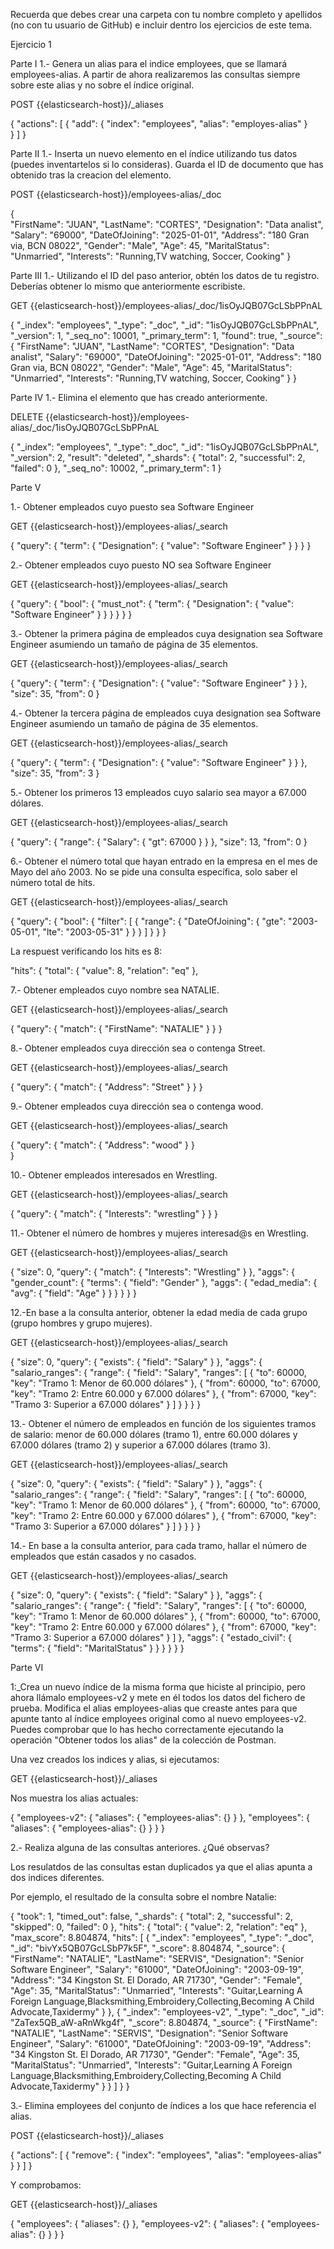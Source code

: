 Recuerda que debes crear una carpeta con tu nombre completo y apellidos (no con tu usuario de GitHub) e incluir dentro los ejercicios de este tema.

Ejercicio 1

Parte I
1.- Genera un alias para el indice employees, que se llamará employees-alias. A partir de ahora realizaremos las consultas siempre sobre este alias y no sobre el índice original.

POST {{elasticsearch-host}}/_aliases

{
    "actions": [
        {
            "add": {
                "index": "employees",
                "alias": "employes-alias"
            }    
        }
    ]
}

Parte II
1.- Inserta un nuevo elemento en el índice utilizando tus datos (puedes inventartelos si lo consideras). Guarda el ID de documento que has obtenido tras la creacion del elemento.

POST {{elasticsearch-host}}/employees-alias/_doc

{               
    "FirstName": "JUAN",
    "LastName": "CORTES",
    "Designation": "Data analist",
    "Salary": "69000",
    "DateOfJoining": "2025-01-01",
    "Address": "180 Gran via, BCN 08022",
    "Gender": "Male",
    "Age": 45,
    "MaritalStatus": "Unmarried",
    "Interests": "Running,TV watching, Soccer, Cooking"
}  

Parte III
1.- Utilizando el ID del paso anterior, obtén los datos de tu registro. Deberías obtener lo mismo que anteriormente escribiste.

GET {{elasticsearch-host}}/employees-alias/_doc/1isOyJQB07GcLSbPPnAL

{
    "_index": "employees",
    "_type": "_doc",
    "_id": "1isOyJQB07GcLSbPPnAL",
    "_version": 1,
    "_seq_no": 10001,
    "_primary_term": 1,
    "found": true,
    "_source": {
    "FirstName": "JUAN",
    "LastName": "CORTES",
    "Designation": "Data analist",
    "Salary": "69000",
    "DateOfJoining": "2025-01-01",
    "Address": "180 Gran via, BCN 08022",
    "Gender": "Male",
    "Age": 45,
    "MaritalStatus": "Unmarried",
    "Interests": "Running,TV watching, Soccer, Cooking"
}
}

Parte IV
1.- Elimina el elemento que has creado anteriormente.

DELETE {{elasticsearch-host}}/employees-alias/_doc/1isOyJQB07GcLSbPPnAL

{
    "_index": "employees",
    "_type": "_doc",
    "_id": "1isOyJQB07GcLSbPPnAL",
    "_version": 2,
    "result": "deleted",
    "_shards": {
    "total": 2,
    "successful": 2,
    "failed": 0
    },
    "_seq_no": 10002,
    "_primary_term": 1
}

Parte V

1.- Obtener empleados cuyo puesto sea Software Engineer

GET {{elasticsearch-host}}/employees-alias/_search

{
    "query": {
        "term": {
            "Designation": {
            "value": "Software Engineer"
            }
        }
    }
}

2.- Obtener empleados cuyo puesto NO sea Software Engineer

GET {{elasticsearch-host}}/employees-alias/_search

{
    "query": {
        "bool": {
            "must_not": {
                "term": {
                    "Designation": {
                        "value": "Software Engineer"
                    }
                }
            }
        }
    }
}

3.- Obtener la primera página de empleados cuya designation sea Software Engineer asumiendo un tamaño de página de 35 elementos.

GET {{elasticsearch-host}}/employees-alias/_search

{
    "query": {
        "term": {
            "Designation": {
                "value": "Software Engineer"
            }
        }
    },
    "size": 35,
    "from": 0
}

4.- Obtener la tercera página de empleados cuya designation sea Software Engineer asumiendo un tamaño de página de 35 elementos.

GET {{elasticsearch-host}}/employees-alias/_search

{
    "query": {
        "term": {
            "Designation": {
                "value": "Software Engineer"
        }
    }
},
    "size": 35,
    "from": 3
}

5.- Obtener los primeros 13 empleados cuyo salario sea mayor a 67.000 dólares.

GET {{elasticsearch-host}}/employees-alias/_search

{
    "query": {
        "range": {
            "Salary": {
                "gt": 67000
            }
        }
    },
    "size": 13,
    "from": 0
}

6.- Obtener el número total que hayan entrado en la empresa en el mes de Mayo del año 2003. No se pide una consulta específica, solo saber el número total de hits.

GET {{elasticsearch-host}}/employees-alias/_search

{
    "query": {
        "bool": {
            "filter": [
                {
                    "range": {
                        "DateOfJoining": {
                            "gte": "2003-05-01",
                            "lte": "2003-05-31"
                        }
                    }
                }
            ]
        }
    }
}

La respuest verificando los hits es 8:

"hits": {
"total": {
"value": 8,
"relation": "eq"
},

7.- Obtener empleados cuyo nombre sea NATALIE.

GET {{elasticsearch-host}}/employees-alias/_search

{
    "query": {
        "match": {
            "FirstName": "NATALIE"
        }
    }
}

8.- Obtener empleados cuya dirección sea o contenga Street.

GET {{elasticsearch-host}}/employees-alias/_search

{
    "query": {
        "match": {
            "Address": "Street"
        }
    }
}

9.- Obtener empleados cuya dirección sea o contenga wood.

GET {{elasticsearch-host}}/employees-alias/_search

{
    "query": {
        "match": {
            "Address": "wood"
        }
    }      
}

10.- Obtener empleados interesados en Wrestling.

GET {{elasticsearch-host}}/employees-alias/_search

{
    "query": {
        "match": {
            "Interests": "wrestling"
        }
    }
}

11.- Obtener el número de hombres y mujeres interesad@s en Wrestling.

GET {{elasticsearch-host}}/employees-alias/_search

{
    "size": 0,
    "query": {
        "match": {
        "Interests": "Wrestling"
        }
    },
    "aggs": {
        "gender_count": {
            "terms": {
                "field": "Gender"
            },
    "aggs": {
        "edad_media": {
            "avg": {
                "field": "Age"
                    }
                }
            }
        }
    }
}

12.-En base a la consulta anterior, obtener la edad media de cada grupo (grupo hombres y grupo mujeres).

GET {{elasticsearch-host}}/employees-alias/_search

{
  "size": 0,
  "query": {
    "exists": {
      "field": "Salary"
    }
  },
  "aggs": {
    "salario_ranges": {
      "range": {
        "field": "Salary",
        "ranges": [
          {
            "to": 60000,
            "key": "Tramo 1: Menor de 60.000 dólares"
          },
          {
            "from": 60000,
            "to": 67000,
            "key": "Tramo 2: Entre 60.000 y 67.000 dólares"
          },
          {
            "from": 67000,
            "key": "Tramo 3: Superior a 67.000 dólares"
          }
        ]
      }
    }
  }
}

13.- Obtener el número de empleados en función de los siguientes tramos de salario: menor de 60.000 dólares (tramo 1), entre 60.000 dólares y 67.000 dólares (tramo 2) y superior a 67.000 dólares (tramo 3). 

GET {{elasticsearch-host}}/employees-alias/_search

{
  "size": 0,
  "query": {
    "exists": {
      "field": "Salary"
    }
  },
  "aggs": {
    "salario_ranges": {
      "range": {
        "field": "Salary",
        "ranges": [
          {
            "to": 60000,
            "key": "Tramo 1: Menor de 60.000 dólares"
          },
          {
            "from": 60000,
            "to": 67000,
            "key": "Tramo 2: Entre 60.000 y 67.000 dólares"
          },
          {
            "from": 67000,
            "key": "Tramo 3: Superior a 67.000 dólares"
          }
        ]
      }
    }
  }
}

14.- En base a la consulta anterior, para cada tramo, hallar el número de empleados que están casados y no casados.

GET {{elasticsearch-host}}/employees-alias/_search

{
  "size": 0,
  "query": {
    "exists": {
      "field": "Salary"
    }
  },
  "aggs": {
    "salario_ranges": {
      "range": {
        "field": "Salary",
        "ranges": [
          {
            "to": 60000,
            "key": "Tramo 1: Menor de 60.000 dólares"
          },
          {
            "from": 60000,
            "to": 67000,
            "key": "Tramo 2: Entre 60.000 y 67.000 dólares"
          },
          {
            "from": 67000,
            "key": "Tramo 3: Superior a 67.000 dólares"
          }
        ]
      },
      "aggs": {
        "estado_civil": {
          "terms": {
            "field": "MaritalStatus"
          }
        }
      }
    }
  }
}

Parte VI

1:_Crea un nuevo índice de la misma forma que hiciste al principio, pero ahora llámalo employees-v2 y mete en él todos los datos del fichero de prueba. Modifica el alias employees-alias que creaste antes para que apunte tanto al índice employees original como al nuevo employees-v2. Puedes comprobar que lo has hecho correctamente ejecutando la operación "Obtener todos los alias" de la colección de Postman.

Una vez creados los indices y alias, si ejecutamos:

GET {{elasticsearch-host}}/_aliases

Nos muestra los alias actuales:

{
    "employees-v2": {
        "aliases": {
            "employees-alias": {}
        }
    },
    "employees": {
        "aliases": {
            "employees-alias": {}
        }
    }
}

2.- Realiza alguna de las consultas anteriores. ¿Qué observas?

Los resulatdos de las consultas estan duplicados ya que el alias apunta a dos indices diferentes.

Por ejemplo, el resultado de la consulta sobre el nombre Natalie:

{
    "took": 1,
    "timed_out": false,
    "_shards": {
        "total": 2,
        "successful": 2,
        "skipped": 0,
        "failed": 0
    },
    "hits": {
        "total": {
            "value": 2,
            "relation": "eq"
        },
        "max_score": 8.804874,
        "hits": [
            {
                "_index": "employees",
                "_type": "_doc",
                "_id": "bivYx5QB07GcLSbP7k5F",
                "_score": 8.804874,
                "_source": {
                    "FirstName": "NATALIE",
                    "LastName": "SERVIS",
                    "Designation": "Senior Software Engineer",
                    "Salary": "61000",
                    "DateOfJoining": "2003-09-19",
                    "Address": "34 Kingston St. El Dorado, AR 71730",
                    "Gender": "Female",
                    "Age": 35,
                    "MaritalStatus": "Unmarried",
                    "Interests": "Guitar,Learning A Foreign Language,Blacksmithing,Embroidery,Collecting,Becoming A Child Advocate,Taxidermy"
                }
            },
            {
                "_index": "employees-v2",
                "_type": "_doc",
                "_id": "ZaTex5QB_aW-aRnWkg4f",
                "_score": 8.804874,
                "_source": {
                    "FirstName": "NATALIE",
                    "LastName": "SERVIS",
                    "Designation": "Senior Software Engineer",
                    "Salary": "61000",
                    "DateOfJoining": "2003-09-19",
                    "Address": "34 Kingston St. El Dorado, AR 71730",
                    "Gender": "Female",
                    "Age": 35,
                    "MaritalStatus": "Unmarried",
                    "Interests": "Guitar,Learning A Foreign Language,Blacksmithing,Embroidery,Collecting,Becoming A Child Advocate,Taxidermy"
                }
            }
        ]
    }
}

3.- Elimina employees del conjunto de índices a los que hace referencia el alias.

POST {{elasticsearch-host}}/_aliases

{
    "actions": [
        {
            "remove": {
                "index": "employees",
                "alias": "employees-alias"
            }
        }
    ]
}

Y comprobamos:

GET {{elasticsearch-host}}/_aliases

{
    "employees": {
        "aliases": {}
    },
    "employees-v2": {
        "aliases": {
            "employees-alias": {}
        }
    }
}
